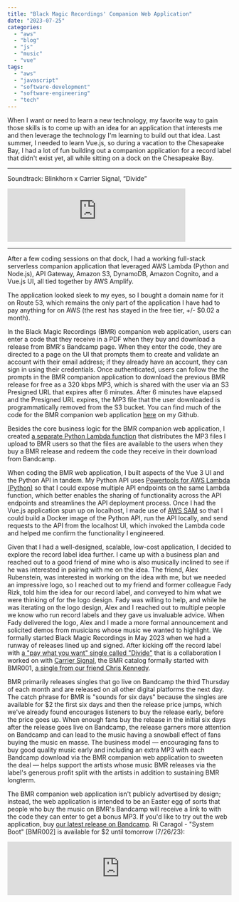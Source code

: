 ```yaml
---
title: "Black Magic Recordings' Companion Web Application"
date: "2023-07-25"
categories: 
  - "aws"
  - "blog"
  - "js"
  - "music"
  - "vue"
tags: 
  - "aws"
  - "javascript"
  - "software-development"
  - "software-engineering"
  - "tech"
---
```


When I want or need to learn a new technology, my favorite way to gain those skills is to come up with an idea for an application that interests me and then leverage the technology I'm learning to build out that idea. Last summer, I needed to learn Vue.js, so during a vacation to the Chesapeake Bay, I had a lot of fun building out a companion application for a record label that didn't exist yet, all while sitting on a dock on the Chesapeake Bay.

* * *

Soundtrack: Blinkhorn x Carrier Signal, “Divide”

<iframe style="border: 0; width: 400px; height: 120px;" src="https://bandcamp.com/EmbeddedPlayer/album=1478268035/size=large/bgcol=ffffff/linkcol=0687f5/tracklist=false/artwork=small/transparent=true/" seamless><a href="https://blackmagicrecs.bandcamp.com/album/divide">Divide by Blinkhorn x Carrier Signal</a></iframe>

* * *


After a few coding sessions on that dock, I had a working full-stack serverless companion application that leveraged AWS Lambda (Python and Node.js), API Gateway, Amazon S3, DynamoDB, Amazon Cognito, and a Vue.js UI, all tied together by AWS Amplify.

The application looked sleek to my eyes, so I bought a domain name for it on Route 53, which remains the only part of the application I have had to pay anything for on AWS (the rest has stayed in the free tier, +/- $0.02 a month).

In the Black Magic Recordings (BMR) companion web application, users can enter a code that they receive in a PDF when they buy and download a release from BMR's Bandcamp page. When they enter the code, they are directed to a page on the UI that prompts them to create and validate an account with their email address; if they already have an account, they can sign in using their credentials. Once authenticated, users can follow the the prompts in the BMR companion application to download the previous BMR release for free as a 320 kbps MP3, which is shared with the user via an S3 Presigned URL that expires after 6 minutes. After 6 minutes have elapsed and the Presigned URL expires, the MP3 file that the user downloaded is programmatically removed from the S3 bucket. You can find much of the code for the BMR companion web application [here](https://github.com/blinkhorn/black-magic) on my Github.

Besides the core business logic for the BMR companion web application, I created [a separate Python Lambda function](https://github.com/blinkhorn/black-magic-distribute-mp3s) that distributes the MP3 files I upload to BMR users so that the files are available to the users when they buy a BMR release and redeem the code they receive in their download from Bandcamp.

When coding the BMR web application, I built aspects of the Vue 3 UI and the Python API in tandem. My Python API uses [Powertools for AWS Lambda (Python)](https://docs.powertools.aws.dev/lambda/python/latest/) so that I could expose multiple API endpoints on the same Lambda function, which better enables the sharing of functionality across the API endpoints and streamlines the API deployment process. Once I had the Vue.js application spun up on localhost, I made use of [AWS SAM](https://aws.amazon.com/serverless/sam/) so that I could build a Docker image of the Python API, run the API locally, and send requests to the API from the localhost UI, which invoked the Lambda code and helped me confirm the functionality I engineered.

Given that I had a well-designed, scalable, low-cost application, I decided to explore the record label idea further. I came up with a business plan and reached out to a good friend of mine who is also musically inclined to see if he was interested in pairing with me on the idea. The friend, Alex Rubenstein, was interested in working on the idea with me, but we needed an impressive logo, so I reached out to my friend and former colleague Fady Rizk, told him the idea for our record label, and conveyed to him what we were thinking of for the logo design. Fady was willing to help, and while he was iterating on the logo design, Alex and I reached out to multiple people we know who run record labels and they gave us invaluable advice. When Fady delivered the logo, Alex and I made a more formal announcement and solicited demos from musicians whose music we wanted to highlight. We formally started Black Magic Recordings in May 2023 when we had a runway of releases lined up and signed. After kicking off the record label with [a "pay what you want" single called "Divide"](https://blackmagicrecs.bandcamp.com/album/divide) that is a collaboration I worked on with [Carrier Signal](https://carriersignal.bandcamp.com/), the BMR catalog formally started with BMR001, [a single from our friend Chris Kennedy](https://blackmagicrecs.bandcamp.com/album/hey-whats-up).

BMR primarily releases singles that go live on Bandcamp the third Thursday of each month and are released on all other digital platforms the next day. The catch phrase for BMR is "sounds for six days" because the singles are available for $2 the first six days and then the release price jumps, which we've already found encourages listeners to buy the release early, before the price goes up. When enough fans buy the release in the initial six days after the release goes live on Bandcamp, the release garners more attention on Bandcamp and can lead to the music having a snowball effect of fans buying the music en masse. The business model — encouraging fans to buy good quality music early and including an extra MP3 with each Bandcamp download via the BMR companion web application to sweeten the deal — helps support the artists whose music BMR releases via the label's generous profit split with the artists in addition to sustaining BMR longterm.

The BMR companion web application isn't publicly advertised by design; instead, the web application is intended to be an Easter egg of sorts that people who buy the music on BMR's Bandcamp will receive a link to with the code they can enter to get a bonus MP3. If you'd like to try out the web application, buy [our latest release on Bandcamp](https://blackmagicrecs.bandcamp.com/album/system-boot). Ri Caragol - "System Boot" \[BMR002\] is available for $2 until tomorrow (7/26/23):

<iframe style="border: 0; width: 100%; height: 120px;" src="https://bandcamp.com/EmbeddedPlayer/album=3143852685/size=large/bgcol=ffffff/linkcol=0687f5/tracklist=false/artwork=small/transparent=true/" seamless><a href="https://blackmagicrecs.bandcamp.com/album/system-boot">System Boot by Ri Caragol</a></iframe>
